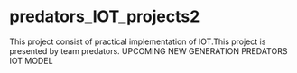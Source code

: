 # predators_IOT_projects2
This project consist of practical implementation of IOT.This project is presented by team predators.
UPCOMING NEW GENERATION PREDATORS IOT MODEL
